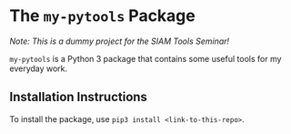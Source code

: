 # The `my-pytools` Package

_Note: This is a dummy project for the SIAM Tools Seminar!_

`my-pytools` is a Python 3 package that contains some useful tools for my everyday work.

## Installation Instructions
To install the package, use `pip3 install <link-to-this-repo>`.

